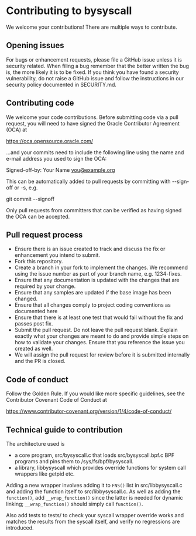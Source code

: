 # Contributing to bysyscall

We welcome your contributions! There are multiple ways to contribute.

## Opening issues

For bugs or enhancement requests, please file a GitHub issue unless it is security related. When filing a bug remember that the better written the bug is, the more likely it is to be fixed. If you think you have found a security vulnerability, do not raise a GitHub issue and follow the instructions in our security policy documented in SECURITY.md.

## Contributing code

We welcome your code contributions. Before submitting code via a pull request, you will need to have signed the Oracle Contributor Agreement (OCA) at

https://oca.opensource.oracle.com/

...and your commits need to include the following line using the name and e-mail address you used to sign the OCA:

Signed-off-by: Your Name <you@example.org>

This can be automatically added to pull requests by committing with --sign-off or -s, e.g.

git commit --signoff

Only pull requests from committers that can be verified as having signed the OCA can be accepted.

## Pull request process

-   Ensure there is an issue created to track and discuss the fix or enhancement you intend to submit.
-    Fork this repository.
-    Create a branch in your fork to implement the changes. We recommend using the issue number as part of your branch name, e.g. 1234-fixes.
-    Ensure that any documentation is updated with the changes that are required by your change.
-    Ensure that any samples are updated if the base image has been changed.
-    Ensure that all changes comply to project coding conventions as documented here
-    Ensure that there is at least one test that would fail without the fix and passes post fix.
-    Submit the pull request. Do not leave the pull request blank. Explain exactly what your changes are meant to do and provide simple steps on how to validate your changes. Ensure that you reference the issue you created as well.
-    We will assign the pull request for review before it is submitted internally and the PR is closed.

## Code of conduct

Follow the Golden Rule. If you would like more specific guidelines, see the Contributor Covenant Code of Conduct at

https://www.contributor-covenant.org/version/1/4/code-of-conduct/

## Technical guide to contribution

The architecture used is

- a core program, src/bysyscall.c that loads src/bysyscall.bpf.c
  BPF programs and pins them to /sys/fs/bpf/bysyscall.
- a library, libbysyscall which provides override functions for system
  call wrappers like getpid etc.

Adding a new wrapper involves adding it to `FNS()` list in src/libbysyscall.c
and adding the function itself to src/libbysyscall.c.  As well as adding
the `function()`, add `__wrap_function()` since the latter is needed
for dynamic linking; `__wrap_function()` should simply call `function()`.

Also add tests to tests/ to check your syscall wrapper override works and
matches the results from the syscall itself, and verify no regressions
are introduced.

